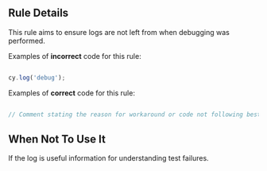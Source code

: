 ## Rule Details

This rule aims to ensure logs are not left from when debugging was performed.

Examples of **incorrect** code for this rule:

```js

cy.log('debug');

```

Examples of **correct** code for this rule:

```js

// Comment stating the reason for workaround or code not following best practice

```

## When Not To Use It

If the log is useful information for understanding test failures.
